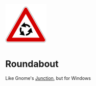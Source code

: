 ![](128.png) 
# Roundabout

Like Gnome's [Junction](https://apps.gnome.org/en-GB/Junction/), but for Windows 